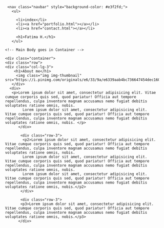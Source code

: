 <!--About me-->
 <html lang="en">
 <head>
     <meta charset="UTF-8">
     <meta http-equiv="X-UA-Compatible" content="IE=edge">
     <meta name="viewport" content="width=device-width, initial-scale=1.0">
     <title>Homework about me</title>
     <link rel="stylesheet" href="index.css">
 </head>

   <body>
     <!--Color-->

     <nav class="navbar" style="background-color: #e3f2fd;">
       <ul>

         <li>index</li>
         <li><a href="portfolio.html"></a></li>
         <li><a href="contact.html"></a></li>

         <h1>Fatima H.</h1>
       </ul>
   </nav>



    <!-- Main Body goes in Container -->

    <div class="container">
    <div class="row">
    <div class="col-lg-3">
        <h1>About me</h1>
         <img class="img img-thumbnail" src="https://i.pinimg.com/originals/e6/33/9a/e6339aab4bc736647454dec16008d65f.jpg">
       </div>
      <div>
       <p>Lorem ipsum dolor sit amet, consectetur adipisicing elit. Vitae cumque corporis quis sed, quod pariatur! Officia aut tempore repellendus, culpa inventore magnam accusamus nemo fugiat debitis voluptates ratione omnis, nobis.
            Lorem ipsum dolor sit amet, consectetur adipisicing elit. Vitae cumque corporis quis sed, quod pariatur! Officia aut tempore repellendus, culpa inventore magnam accusamus nemo fugiat debitis voluptates ratione omnis, nobis. </p>
          </div>

           <div class="row-3">
            <p2>Lorem ipsum dolor sit amet, consectetur adipisicing elit. Vitae cumque corporis quis sed, quod pariatur! Officia aut tempore repellendus, culpa inventore magnam accusamus nemo fugiat debitis voluptates ratione omnis, nobis.
            Lorem ipsum dolor sit amet, consectetur adipisicing elit. Vitae cumque corporis quis sed, quod pariatur! Officia aut tempore repellendus, culpa inventore magnam accusamus nemo fugiat debitis voluptates ratione omnis, nobis.
            Lorem ipsum dolor sit amet, consectetur adipisicing elit. Vitae cumque corporis quis sed, quod pariatur! Officia aut tempore repellendus, culpa inventore magnam accusamus nemo fugiat debitis voluptates ratione omnis, nobis.</p2>
           </div>

           <div class="row-3">
           <p3>Lorem ipsum dolor sit amet, consectetur adipisicing elit. Vitae cumque corporis quis sed, quod pariatur! Officia aut tempore repellendus, culpa inventore magnam accusamus nemo fugiat debitis voluptates ratione omnis, nobis.</p3>
          </div>

   </body>

 </html>

 

 
